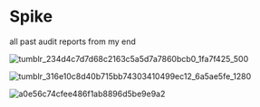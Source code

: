 # Spike
all past audit reports from my end


![tumblr_234d4c7d7d68c2163c5a5d7a7860bcb0_1fa7f425_500](https://github.com/0xJoichiro/Spike/assets/119509722/098d2269-99a6-4f5e-ab80-a58e9d85a590)





![tumblr_316e10c8d40b715bb74303410499ec12_6a5ae5fe_1280](https://github.com/0xJoichiro/Spike/assets/119509722/945d3253-d47a-4259-819c-fdd5738a6520)


![a0e56c74cfee486f1ab8896d5be9e9a2](https://github.com/0xJoichiro/Spike/assets/119509722/6435e87a-ebd0-4063-8bf5-a1e9748f6e8e)
